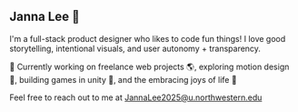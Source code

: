 ## Janna Lee 🪼

I'm a full-stack product designer who likes to code fun things! 
I love good storytelling, intentional visuals, and user autonomy + transparency.

🔭 Currently working on freelance web projects 🌎, exploring motion design 💃, building games in unity 👾, and the embracing joys of life 🌱

Feel free to reach out to me at JannaLee2025@u.northwestern.edu
